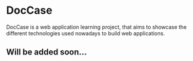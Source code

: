 # DocCase
DocCase is a web application learning project, that aims to showcase the different technologies used nowadays to build web applications.

## Will be added soon...
